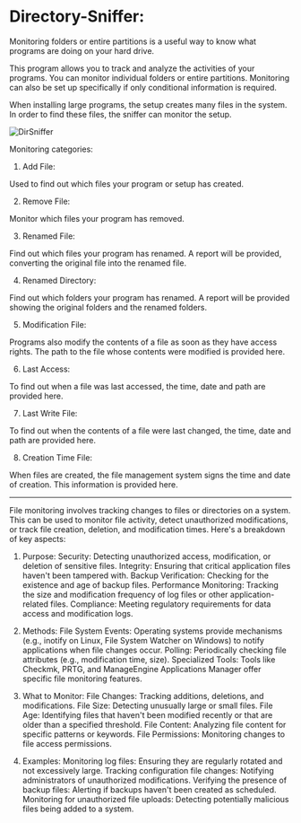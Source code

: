 # Directory-Sniffer:

Monitoring folders or entire partitions is a useful way to know what programs are doing on your hard drive.

This program allows you to track and analyze the activities of your programs. You can monitor individual folders or entire partitions. Monitoring can also be set up specifically if only conditional information is required.

When installing large programs, the setup creates many files in the system. In order to find these files, the sniffer can monitor the setup.


![DirSniffer](https://github.com/user-attachments/assets/b6dc1a2c-d09c-4e03-bcd4-acc9502703f4)



Monitoring categories:
1. Add File:

Used to find out which files your program or setup has created.

2. Remove File:

Monitor which files your program has removed.

3. Renamed File:

Find out which files your program has renamed. A report will be provided, converting the original file into the renamed file.

4. Renamed Directory:

Find out which folders your program has renamed. A report will be provided showing the original folders and the renamed folders.

5. Modification File:

Programs also modify the contents of a file as soon as they have access rights. The path to the file whose contents were modified is provided here.

6. Last Access:

To find out when a file was last accessed, the time, date and path are provided here.

7. Last Write File:

To find out when the contents of a file were last changed, the time, date and path are provided here.

8. Creation Time File:

When files are created, the file management system signs the time and date of creation. This information is provided here.


_______________________________________________________________________________________________________________


File monitoring involves tracking changes to files or directories on a system. This can be used to monitor file activity, detect unauthorized modifications, or track file creation, deletion, and modification times. 
Here's a breakdown of key aspects:

1. Purpose:
Security: Detecting unauthorized access, modification, or deletion of sensitive files.
Integrity: Ensuring that critical application files haven't been tampered with.
Backup Verification: Checking for the existence and age of backup files.
Performance Monitoring: Tracking the size and modification frequency of log files or other application-related files.
Compliance: Meeting regulatory requirements for data access and modification logs. 

2. Methods:
File System Events: Operating systems provide mechanisms (e.g., inotify on Linux, File System Watcher on Windows) to notify applications when file changes occur. 
Polling: Periodically checking file attributes (e.g., modification time, size). 
Specialized Tools: Tools like Checkmk, PRTG, and ManageEngine Applications Manager offer specific file monitoring features. 

3. What to Monitor:
File Changes: Tracking additions, deletions, and modifications. 
File Size: Detecting unusually large or small files. 
File Age: Identifying files that haven't been modified recently or that are older than a specified threshold. 
File Content: Analyzing file content for specific patterns or keywords. 
File Permissions: Monitoring changes to file access permissions. 

4. Examples:
Monitoring log files: Ensuring they are regularly rotated and not excessively large. 
Tracking configuration file changes: Notifying administrators of unauthorized modifications. 
Verifying the presence of backup files: Alerting if backups haven't been created as scheduled. 
Monitoring for unauthorized file uploads: Detecting potentially malicious files being added to a system.
